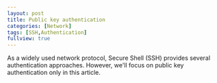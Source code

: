 ```yaml
---
layout: post
title: Public key authentication
categories: [Network]
tags: [SSH,Authentication]
fullview: true
---
```


As a widely used network protocol, Secure Shell (SSH) provides several authentication approaches. However, we'll focus on public key authentication only in this article.<br><br>

